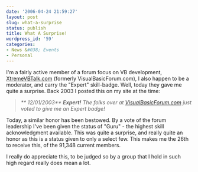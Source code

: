 ```yaml
---
date: '2006-04-24 21:59:27'
layout: post
slug: what-a-surprise
status: publish
title: What A Surprise!
wordpress_id: '59'
categories:
- News &#038; Events
- Personal
---
```


I'm a fairly active member of a forum focus on VB development, [XtremeVBTalk.com](http://www.xtremevbtalk.com/) (formerly VisualBasicForum.com), I also happen to be a moderator, and carry the "Expert" skill-badge. Well, today they gave me quite a surprise. Back 2003 I posted this on my site at the time:


> _** 12/01/2003**
**Expert!** The folks over at [VisualBasicForum.com](http://www.xtremevbtalk.com/) just voted to give me an Expert badge!_


Today, a similar honor has been bestowed. By a vote of the forum leadership I've been given the status of "Guru" - the highest skill acknowledgment available. This was quite a surprise, and really quite an honor as this is a status given to only a select few. This makes me the 26th to receive this, of the 91,348 current members.

I really do appreciate this, to be judged so by a group that I hold in such high regard really does mean a lot.
